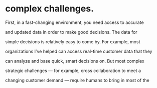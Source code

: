 # complex challenges.

First, in a fast-changing environment, you need access to accurate

and updated data in order to make good decisions. The data for

simple decisions is relatively easy to come by. For example, most

organizations I’ve helped can access real-time customer data that they

can analyze and base quick, smart decisions on. But most complex

strategic challenges — for example, cross collaboration to meet a

changing customer demand — require humans to bring in most of the